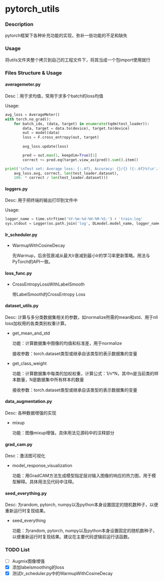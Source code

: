 # pytorch_utils

### Description

pytorch框架下各种补充功能的实现，弥补一些功能的不足和缺失

### Usage

将utils文件夹整个拷贝到自己的工程文件下，将其当成一个包import使用就行

### Files Structure & Usage

#### averagemeter.py 
  
Desc：用于求均值，常用于求多个batch的loss均值

Usage:
```python
avg_loss = AverageMeter()
with torch.no_grad():
    for batch_idx, (data, target) in enumerate(tqdm(test_loader)):
        data, target = data.to(device), target.to(device)
        out = model(data)
        loss = F.cross_entropy(out, target)
        
        avg_loss.update(loss)

        pred = out.max(1, keepdim=True)[1]
        correct += pred.eq(target.view_as(pred)).sum().item()

print('\nTest set: Average loss: {:.4f}, Accuracy: {}/{} ({:.6f}%)\n'.format(
    avg_loss.avg, correct, len(test_loader.dataset),
    100. * correct / len(test_loader.dataset)))
```

#### loggers.py

Desc: 用于把终端的输出打印到文件中

Usage:
```python
logger_name = time.strftime('%Y-%m-%d-%H-%M-%S-') + 'train.log'
sys.stdout = Logger(os.path.join('log', DLmodel.model_name, logger_name))   # just for example
```

#### lr_scheduler.py

- WarmupWithCosineDecay
    
    先Warmup，后余弦衰减从最大lr衰减到最小lr的学习率更新策略。用法与PyTorch的API一致。

#### loss_func.py

- CrossEntropyLossWithLabelSmooth

  带LabelSmooth的CrossEntropy Loss

#### dataset_utils.py

Desc: 计算与多分类数据集相关的参数，如normalize所需的mean和std、用于nll loss加权用的各类类别权重计算。

- get_mean_and_std

  功能：计算数据集中图像的均值和标准差，用于normalize
  
  接收参数：torch.dataset类型或继承自该类型的表示数据集的变量
  
- get_class_weight

  功能：计算数据集中每类的加权权重，计算公式：1/n*N，其中n是当前类的样本数量，N是数据集中所有样本的数量

  接收参数：torch.dataset类型或继承自该类型的表示数据集的变量
  
#### data_augmentation.py

Desc: 各种数据增强的实现

- mixup

  功能：图像mixup增强，具体用法见源码中的注释部分

#### grad_cam.py

Desc：激活图可视化

- model_response_visualization

  功能：用GradCAM方法生成模型指定层对输入图像的响应的热力图，用于模型解释。具体用法见代码中注释。

#### seed_everything.py

Desc: 为random, pytorch, numpy以及python本身设置固定的随机数种子，以便重新运行时复现结果。

- seed_everything
  
  功能：为random, pytorch, numpy以及python本身设置固定的随机数种子，以便重新运行时复现结果。建议在主要代码逻辑前运行该函数。


### TODO List
- [ ] Augmix图像增强
- [X] 添加labelsmoothing的loss
- [X] 测试lr_scheduler.py中的WarmupWithCosineDecay
